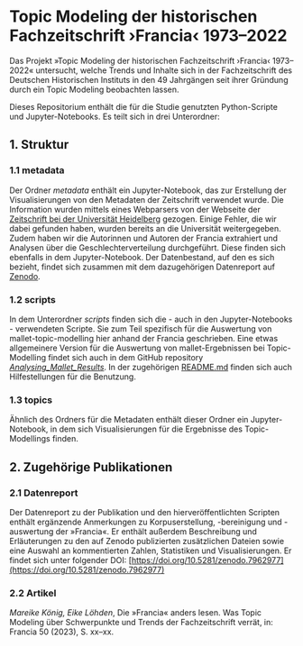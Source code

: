 # Topic Modeling der historischen Fachzeitschrift ›Francia‹ 1973–2022

Das Projekt »Topic Modeling der historischen Fachzeitschrift ›Francia‹ 1973–2022« untersucht,
welche Trends und Inhalte sich in der Fachzeitschrift des Deutschen Historischen
Instituts in den 49 Jahrgängen seit ihrer Gründung durch ein Topic Modeling
beobachten lassen.

Dieses Repositorium enthält die für die Studie genutzten Python-Scripte und Jupyter-Notebooks.
Es teilt sich in drei Unterordner: 
## 1. Struktur
### 1.1 metadata
Der Ordner *metadata* enthält ein Jupyter-Notebook, das zur Erstellung der
Visualisierungen von den Metadaten der Zeitschrift verwendet wurde. Die Information wurden mittels 
eines Webparsers von der Webseite der [Zeitschrift bei der Universität Heidelberg](https://journals.ub.uni-heidelberg.de/index.php/fr/)
gezogen. Einige Fehler, die wir dabei gefunden haben, wurden bereits an die Universität weitergegeben.
Zudem haben wir die Autorinnen und Autoren der Francia extrahiert und Analysen über die Geschlechterverteilung
durchgeführt. Diese finden sich ebenfalls in dem Jupyter-Notebook. Der Datenbestand, auf den es sich bezieht, findet
sich zusammen mit dem dazugehörigen Datenreport auf [Zenodo](https://doi.org/10.5281/zenodo.7962977).

### 1.2 scripts
In dem Unterordner *scripts* finden sich die - auch in den Jupyter-Notebooks - verwendeten Scripte.
Sie zum Teil spezifisch für die Auswertung von mallet-topic-modelling hier anhand der Francia geschrieben.
Eine etwas allgemeinere Version für die Auswertung von mallet-Ergebnissen bei Topic-Modelling findet sich auch in dem GitHub repository
[*Analysing_Mallet_Results*](https://github.com/Leano1998/Analysing_Mallet_Results). In der zugehörigen [README.md](https://github.com/Leano1998/Analysing_Mallet_Results/blob/main/README.md) finden sich 
auch Hilfestellungen für die Benutzung.

### 1.3 topics
Ähnlich des Ordners für die Metadaten enthält dieser Ordner ein Jupyter-Notebook, in dem sich Visualisierungen für
die Ergebnisse des Topic-Modellings finden.

## 2. Zugehörige Publikationen
### 2.1 Datenreport
Der Datenreport zu der Publikation und den hierveröffentlichten Scripten
enthält ergänzende Anmerkungen zu Korpuserstellung, -bereinigung und -auswertung
der »Francia«. Er enthält außerdem Beschreibung und Erläuterungen zu den auf
Zenodo publizierten zusätzlichen Dateien sowie eine Auswahl an kommentierten Zahlen,
Statistiken und Visualisierungen. Er findet sich unter folgender DOI: [https://doi.org/10.5281/zenodo.7962977](https://doi.org/10.5281/zenodo.7962977)

### 2.2 Artikel

*Mareike König, Eike Löhden*, Die »Francia« anders lesen. Was Topic Modeling über Schwerpunkte und Trends der Fachzeitschrift verrät, in: Francia 50 (2023), S. xx–xx.
